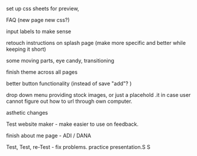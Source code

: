set up css sheets for preview,

FAQ (new page new css?)

input labels to make sense

retouch instructions on splash page (make more specific and better while keeping it short)

some moving parts, eye candy, transitioning

finish theme across all pages

better button functionality (instead of save "add"? )

drop down menu providing stock images, or just a placehold .it in case user cannot figure out how to url through own computer.

asthetic changes

Test website maker - make easier to use on feedback.

finish about me page - ADI / DANA

Test, Test, re-Test - fix problems. practice presentation.S
S
